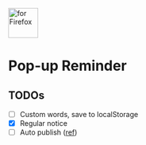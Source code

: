 [<img src="https://blog.mozilla.org/addons/files/2020/04/get-the-addon-fx-apr-2020.svg" alt="for Firefox" height="60px">](https://addons.mozilla.org/firefox/addon/pop-up-reminder/)

# Pop-up Reminder

## TODOs

- [ ] Custom words, save to localStorage
- [x] Regular notice
- [ ] Auto publish ([ref](https://github.com/Cookie-AutoDelete/Cookie-AutoDelete/blob/3.X.X-Branch/.github/workflows/ci_tag_release.yml))